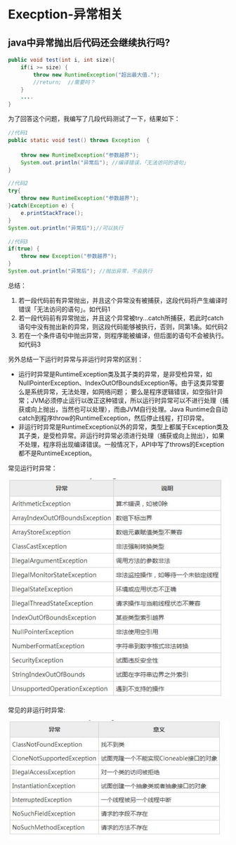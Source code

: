 # Execption-异常相关

## java中异常抛出后代码还会继续执行吗?

```java
public void test(int i, int size){
    if(i >= size) {
        throw new RuntimeException("超出最大值."); 
        //return;  //需要吗？
    }
    ....
}
```

为了回答这个问题，我编写了几段代码测试了一下，结果如下：

```java
//代码1
public static void test() throws Exception  {

    throw new RuntimeException("参数越界"); 
    System.out.println("异常后"); //编译错误，「无法访问的语句」
}
```

```java
//代码2
try{
    throw new RuntimeException("参数越界"); 
}catch(Exception e) {
    e.printStackTrace();
}
System.out.println("异常后");//可以执行
```

```java
//代码3
if(true) {
    throw new Exception("参数越界"); 
}
System.out.println("异常后"); //抛出异常，不会执行
```

总结：

1.  若一段代码前有异常抛出，并且这个异常没有被捕获，这段代码将产生编译时错误「无法访问的语句」。如代码1
2.  若一段代码前有异常抛出，并且这个异常被try...catch所捕获，若此时catch语句中没有抛出新的异常，则这段代码能够被执行，否则，同第1条。如代码2
3.  若在一个条件语句中抛出异常，则程序能被编译，但后面的语句不会被执行。如代码3

另外总结一下运行时异常与非运行时异常的区别：

- 运行时异常是RuntimeException类及其子类的异常，是非受检异常，如NullPointerException、IndexOutOfBoundsException等。由于这类异常要么是系统异常，无法处理，如网络问题；
   要么是程序逻辑错误，如空指针异常；JVM必须停止运行以改正这种错误，所以运行时异常可以不进行处理（捕获或向上抛出，当然也可以处理），而由JVM自行处理。Java Runtime会自动catch到程序throw的RuntimeException，然后停止线程，打印异常。
- 非运行时异常是RuntimeException以外的异常，类型上都属于Exception类及其子类，是受检异常。非运行时异常必须进行处理（捕获或向上抛出），如果不处理，程序将出现编译错误。一般情况下，API中写了throws的Exception都不是RuntimeException。

常见运行时异常：

![runtime](./picture/execption/runtime.jpg)

常见的非运行时异常:

![unRuntime](./picture/execption/unRuntime.jpg)